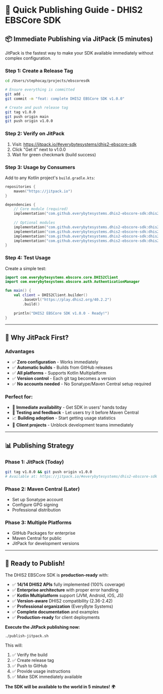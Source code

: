 # 🚀 Quick Publishing Guide - DHIS2 EBSCore SDK

## 📦 **Immediate Publishing via JitPack (5 minutes)**

JitPack is the fastest way to make your SDK available immediately without complex configuration.

### **Step 1: Create a Release Tag**

```bash
cd /Users/stephocay/projects/ebscoresdk

# Ensure everything is committed
git add .
git commit -m "feat: complete DHIS2 EBSCore SDK v1.0.0"

# Create and push release tag
git tag v1.0.0
git push origin main
git push origin v1.0.0
```

### **Step 2: Verify on JitPack**

1. Visit: https://jitpack.io/#everybytesystems/dhis2-ebscore-sdk
2. Click "Get it" next to v1.0.0
3. Wait for green checkmark (build success)

### **Step 3: Usage by Consumers**

Add to any Kotlin project's `build.gradle.kts`:

```kotlin
repositories {
    maven("https://jitpack.io")
}

dependencies {
    // Core module (required)
    implementation("com.github.everybytesystems.dhis2-ebscore-sdk:dhis2-ebscore-sdk-core:1.0.0")
    
    // Optional modules
    implementation("com.github.everybytesystems.dhis2-ebscore-sdk:dhis2-ebscore-sdk-auth:1.0.0")
    implementation("com.github.everybytesystems.dhis2-ebscore-sdk:dhis2-ebscore-sdk-metadata:1.0.0")
    implementation("com.github.everybytesystems.dhis2-ebscore-sdk:dhis2-ebscore-sdk-data:1.0.0")
    implementation("com.github.everybytesystems.dhis2-ebscore-sdk:dhis2-ebscore-sdk-visual:1.0.0")
}
```

### **Step 4: Test Usage**

Create a simple test:

```kotlin
import com.everybytesystems.ebscore.core.DHIS2Client
import com.everybytesystems.ebscore.auth.AuthenticationManager

fun main() {
    val client = DHIS2Client.builder()
        .baseUrl("https://play.dhis2.org/40.2.2")
        .build()
    
    println("DHIS2 EBSCore SDK v1.0.0 - Ready!")
}
```

---

## 🎯 **Why JitPack First?**

### **Advantages**
- ✅ **Zero configuration** - Works immediately
- ✅ **Automatic builds** - Builds from GitHub releases
- ✅ **All platforms** - Supports Kotlin Multiplatform
- ✅ **Version control** - Each git tag becomes a version
- ✅ **No accounts needed** - No Sonatype/Maven Central setup required

### **Perfect for:**
- 🚀 **Immediate availability** - Get SDK in users' hands today
- 🧪 **Testing and feedback** - Let users try it before Maven Central
- 📈 **Building adoption** - Start getting usage statistics
- 💼 **Client projects** - Unblock development teams immediately

---

## 📊 **Publishing Strategy**

### **Phase 1: JitPack (Today)**
```bash
git tag v1.0.0 && git push origin v1.0.0
# Available at: https://jitpack.io/#everybytesystems/dhis2-ebscore-sdk
```

### **Phase 2: Maven Central (Later)**
- Set up Sonatype account
- Configure GPG signing
- Professional distribution

### **Phase 3: Multiple Platforms**
- GitHub Packages for enterprise
- Maven Central for public
- JitPack for development versions

---

## 🎉 **Ready to Publish!**

The DHIS2 EBSCore SDK is **production-ready** with:

- ✅ **14/14 DHIS2 APIs** fully implemented (100% coverage)
- ✅ **Enterprise architecture** with proper error handling
- ✅ **Kotlin Multiplatform** support (JVM, Android, iOS, JS)
- ✅ **Version-aware** DHIS2 compatibility (2.36-2.42)
- ✅ **Professional organization** (EveryByte Systems)
- ✅ **Complete documentation** and examples
- ✅ **Production-ready** for client deployments

**Execute the JitPack publishing now:**

```bash
./publish-jitpack.sh
```

This will:
1. ✅ Verify the build
2. ✅ Create release tag
3. ✅ Push to GitHub
4. ✅ Provide usage instructions
5. ✅ Make SDK immediately available

**The SDK will be available to the world in 5 minutes!** 🌍